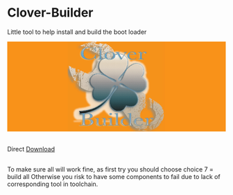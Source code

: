 # Clover-Builder
Little tool to help install and build the boot loader 

![Screenshot](Image.png)

##
Direct [Download](https://github.com/LAbyOne/Clover-Builder/raw/main/Clover_Builder.dmg)
##
To make sure all will work fine, as first try you should choose choice 7 = build all
Otherwise you risk to have some components to fail due to lack of corresponding tool in toolchain.
##
